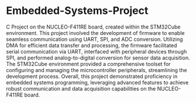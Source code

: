 # Embedded-Systems-Project

C Project on the NUCLEO-F411RE board, created within the STM32Cube environment. 
This project involved the development of firmware to enable seamless communication using UART, SPI, and ADC conversion. 
Utilizing DMA for efficient data transfer and processing, the firmware facilitated serial communication via UART, interfaced with peripheral devices through SPI, and performed analog-to-digital conversion for sensor data acquisition. The STM32Cube environment provided a comprehensive toolset for configuring and managing the microcontroller peripherals, streamlining the development process. Overall, this project demonstrated proficiency in embedded systems programming, leveraging advanced features to achieve robust communication and data acquisition capabilities on the NUCLEO-F411RE board.
